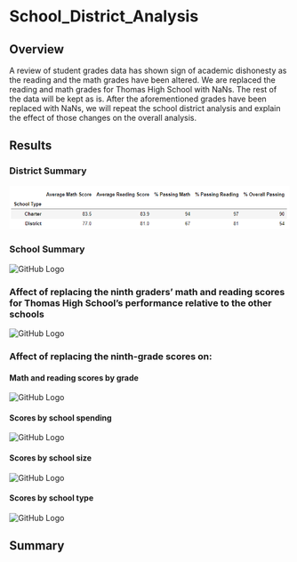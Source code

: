 # School_District_Analysis

## Overview
A review of student grades data has shown sign of academic dishonesty as the reading and the math grades have been altered. We are replaced the reading and math grades for Thomas High School with NaNs. The rest of the data will be kept as is. 
After the aforementioned grades have been replaced with NaNs, we will repeat the school district analysis and explain the effect of those changes on the overall analysis. 

## Results

### District Summary 
![](https://github.com/shayanafzal/School_District_Analysis/blob/523d0a81e8bed02f4320d062d1b6ff6d86bc0924/Resources/District%20Summary%20After.png)
### School Summary 
![GitHub Logo](/images/logo.png)

### Affect of replacing the ninth graders’ math and reading scores for Thomas High School’s performance relative to the other schools
![GitHub Logo](/images/logo.png)

### Affect of replacing the ninth-grade scores on:
#### Math and reading scores by grade
![GitHub Logo](/images/logo.png)

#### Scores by school spending
![GitHub Logo](/images/logo.png)

#### Scores by school size
![GitHub Logo](/images/logo.png)

#### Scores by school type
![GitHub Logo](/images/logo.png)

## Summary
